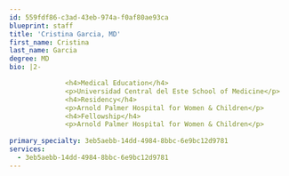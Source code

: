 ```yaml
---
id: 559fdf86-c3ad-43eb-974a-f0af80ae93ca
blueprint: staff
title: 'Cristina Garcia, MD'
first_name: Cristina
last_name: Garcia
degree: MD
bio: |2-

              <h4>Medical Education</h4>
              <p>Universidad Central del Este School of Medicine</p>
              <h4>Residency</h4>
              <p>Arnold Palmer Hospital for Women & Children</p>
              <h4>Fellowship</h4>
              <p>Arnold Palmer Hospital for Women & Children</p>
          
primary_specialty: 3eb5aebb-14dd-4984-8bbc-6e9bc12d9781
services:
  - 3eb5aebb-14dd-4984-8bbc-6e9bc12d9781
---
```

